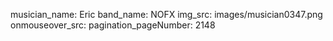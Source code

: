 musician_name: Eric
band_name: NOFX
img_src: images/musician0347.png
onmouseover_src: 
pagination_pageNumber: 2148
